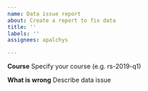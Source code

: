 ```yaml
---
name: Data issue report
about: Create a report to fix data
title: ''
labels: ''
assignees: apalchys

---
```


**Course**
Specify your course (e.g. rs-2019-q1)

**What is wrong**
Describe data issue
